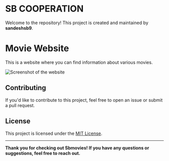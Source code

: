 # SB COOPERATION

Welcome to the repository! This project is created and maintained by **sandeshsb9**.

# Movie Website

This is a website where you can find information about various movies.

![Screenshot of the website](Movie_website/img/view%20web.png)


## Contributing
If you'd like to contribute to this project, feel free to open an issue or submit a pull request.

## License
This project is licensed under the [MIT License](LICENSE).

---

**Thank you for checking out Sbmovies! If you have any questions or suggestions, feel free to reach out.**
